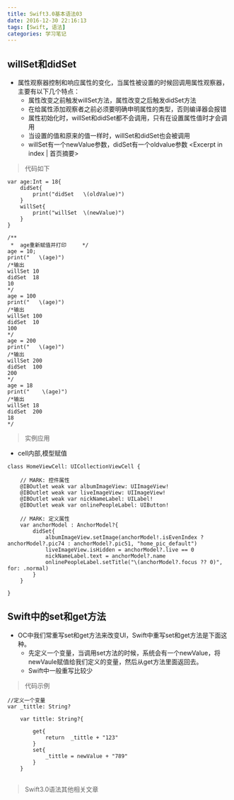 ```yaml
---
title: Swift3.0基本语法03
date: 2016-12-30 22:16:13
tags: [Swift, 语法]
categories: 学习笔记
---
```


## willSet和didSet
- 属性观察器控制和响应属性的变化，当属性被设置的时候回调用属性观察器，主要有以下几个特点：
  - 属性改变之前触发willSet方法，属性改变之后触发didSet方法
  - 在给属性添加观察者之前必须要明确申明属性的类型，否则编译器会报错
  - 属性初始化时，willSet和didSet都不会调用，只有在设置属性值时才会调用
  - 当设置的值和原来的值一样时，willSet和didSet也会被调用
  - willSet有一个newValue参数，didSet有一个oldvalue参数
<Excerpt in index | 首页摘要> 
<!-- more -->

> 代码如下

```
var age:Int = 18{
    didSet{
        print("didSet   \(oldValue)")
    }
    willSet{
        print("willSet  \(newValue)")
    }    
}
```

```
/**
 *  age重新赋值并打印     */
age = 10;
print("   \(age)")
/*输出
willSet 10
didSet  18
10
*/
age = 100
print("   \(age)")
/*输出
willSet 100
didSet  10
100
*/
age = 200
print("   \(age)")
/*输出
willSet 200
didSet  100
200
*/
age = 18
print("    \(age)")
/*输出
willSet 18
didSet  200
18
*/
```

> 实例应用
 - cell内部,模型赋值

```objc
class HomeViewCell: UICollectionViewCell {

    // MARK: 控件属性
    @IBOutlet weak var albumImageView: UIImageView!
    @IBOutlet weak var liveImageView: UIImageView!
    @IBOutlet weak var nickNameLabel: UILabel!
    @IBOutlet weak var onlinePeopleLabel: UIButton!
    
    // MARK: 定义属性
    var anchorModel : AnchorModel?{
        didSet{
            albumImageView.setImage(anchorModel!.isEvenIndex ? anchorModel?.pic74 : anchorModel?.pic51, "home_pic_default")
            liveImageView.isHidden = anchorModel?.live == 0
            nickNameLabel.text = anchorModel?.name
            onlinePeopleLabel.setTitle("\(anchorModel?.focus ?? 0)", for: .normal)
        }
    }
    
}

```

## Swift中的set和get方法
- OC中我们常重写set和get方法来改变UI，Swift中重写set和get方法是下面这种。
  - 先定义一个变量，当调用set方法的时候，系统会有一个newValue，将newVaule赋值给我们定义的变量，然后从get方法里面返回去。
  - Swift中一般重写比较少

> 代码示例

```
//定义一个变量
var _tittle: String?

    var tittle: String?{

        get{
            return  _tittle + "123"
        }
        set{
            _tittle = newValue + "789"
        }
    }
```

## 

> Swift3.0语法其他相关文章










